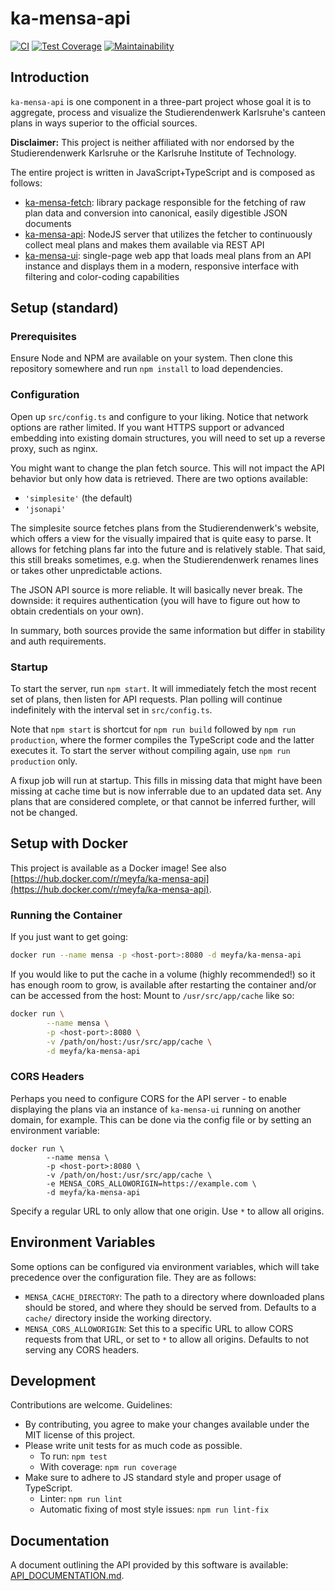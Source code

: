 # ka-mensa-api

[![CI](https://github.com/meyfa/ka-mensa-api/actions/workflows/main.yml/badge.svg)](https://github.com/meyfa/ka-mensa-api/actions/workflows/main.yml)
[![Test Coverage](https://api.codeclimate.com/v1/badges/9b1f9ce6f3bec49c26a1/test_coverage)](https://codeclimate.com/github/meyfa/ka-mensa-api/test_coverage)
[![Maintainability](https://api.codeclimate.com/v1/badges/9b1f9ce6f3bec49c26a1/maintainability)](https://codeclimate.com/github/meyfa/ka-mensa-api/maintainability)


## Introduction

`ka-mensa-api` is one component in a three-part project whose goal it is to
aggregate, process and visualize the Studierendenwerk Karlsruhe's canteen plans
in ways superior to the official sources.

**Disclaimer:** This project is neither affiliated with nor endorsed by the
Studierendenwerk Karlsruhe or the Karlsruhe Institute of Technology.

The entire project is written in JavaScript+TypeScript and is composed as follows:

- [ka-mensa-fetch](https://github.com/meyfa/ka-mensa-fetch): library package
    responsible for the fetching of raw plan data and conversion into canonical,
    easily digestible JSON documents
- [ka-mensa-api](https://github.com/meyfa/ka-mensa-api): NodeJS server that
    utilizes the fetcher to continuously collect meal plans and makes them
    available via REST API
- [ka-mensa-ui](https://github.com/meyfa/ka-mensa-ui): single-page web app
    that loads meal plans from an API instance and displays them in a modern,
    responsive interface with filtering and color-coding capabilities


## Setup (standard)

### Prerequisites

Ensure Node and NPM are available on your system. Then clone this repository
somewhere and run `npm install` to load dependencies.

### Configuration

Open up `src/config.ts` and configure to your liking. Notice that network options
are rather limited. If you want HTTPS support or advanced embedding into existing
domain structures, you will need to set up a reverse proxy, such as nginx.

You might want to change the plan fetch source. This will not impact the API
behavior but only how data is retrieved. There are two options available:

- `'simplesite'` (the default)
- `'jsonapi'`

The simplesite source fetches plans from the Studierendenwerk's website, which
offers a view for the visually impaired that is quite easy to parse. It allows
for fetching plans far into the future and is relatively stable. That said, this
still breaks sometimes, e.g. when the Studierendenwerk renames lines or takes
other unpredictable actions.

The JSON API source is more reliable. It will basically never break. The
downside: it requires authentication (you will have to figure out how to obtain
credentials on your own).

In summary, both sources provide the same information but differ in stability
and auth requirements.

### Startup

To start the server, run `npm start`. It will immediately fetch the most recent
set of plans, then listen for API requests. Plan polling will continue
indefinitely with the interval set in `src/config.ts`.

Note that `npm start` is shortcut for `npm run build` followed by `npm run production`,
where the former compiles the TypeScript code and the latter executes it.
To start the server without compiling again, use `npm run production` only.

A fixup job will run at startup. This fills in missing data that might have
been missing at cache time but is now inferrable due to an updated data set.
Any plans that are considered complete, or that cannot be inferred further,
will not be changed.


## Setup with Docker

This project is available as a Docker image! See also
[https://hub.docker.com/r/meyfa/ka-mensa-api](https://hub.docker.com/r/meyfa/ka-mensa-api).

### Running the Container

If you just want to get going:

```sh
docker run --name mensa -p <host-port>:8080 -d meyfa/ka-mensa-api
```

If you would like to put the cache in a volume (highly recommended!) so it has
enough room to grow, is available after restarting the container and/or can be
accessed from the host: Mount to `/usr/src/app/cache` like so:

```sh
docker run \
        --name mensa \
        -p <host-port>:8080 \
        -v /path/on/host:/usr/src/app/cache \
        -d meyfa/ka-mensa-api
```

### CORS Headers

Perhaps you need to configure CORS for the API server - to enable displaying
the plans via an instance of `ka-mensa-ui` running on another domain, for
example. This can be done via the config file or by setting an environment
variable:

```
docker run \
        --name mensa \
        -p <host-port>:8080 \
        -v /path/on/host:/usr/src/app/cache \
        -e MENSA_CORS_ALLOWORIGIN=https://example.com \
        -d meyfa/ka-mensa-api
```

Specify a regular URL to only allow that one origin. Use `*` to allow all
origins.


## Environment Variables

Some options can be configured via environment variables, which will take
precedence over the configuration file. They are as follows:

- `MENSA_CACHE_DIRECTORY`: The path to a directory where downloaded plans
    should be stored, and where they should be served from.
    Defaults to a `cache/` directory inside the working directory.
- `MENSA_CORS_ALLOWORIGIN`: Set this to a specific URL to allow CORS requests
    from that URL, or set to `*` to allow all origins.
    Defaults to not serving any CORS headers.


## Development

Contributions are welcome. Guidelines:

- By contributing, you agree to make your changes available under the MIT
    license of this project.
- Please write unit tests for as much code as possible.
    * To run: `npm test`
    * With coverage: `npm run coverage`
- Make sure to adhere to JS standard style and proper usage of TypeScript.
    * Linter: `npm run lint`
    * Automatic fixing of most style issues: `npm run lint-fix`


## Documentation

A document outlining the API provided by this software is available:
[API_DOCUMENTATION.md](https://github.com/meyfa/ka-mensa-api/blob/master/API_DOCUMENTATION.md).
